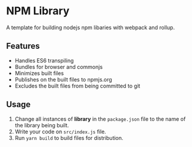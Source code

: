 # NPM Library

A template for building nodejs npm libaries with webpack and rollup.

## Features

- Handles ES6 transpiling
- Bundles for browser and commonjs
- Minimizes built files
- Publishes on the built files to npmjs.org
- Excludes the built files from being committed to git

## Usage

1. Change all instances of **library** in the `package.json` file to the name of
   the library being built.
2. Write your code on `src/index.js` file.
3. Run `yarn build` to build files for distribution.
